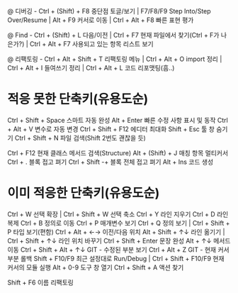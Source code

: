 @ 디버깅 - Ctrl + (Shift) + F8  중단점 토글/보기  |  F7/F8/F9  Step Into/Step Over/Resume  |  Alt + F9  커서로 이동  |  Ctrl + Alt + F8  빠른 표현 평가

@ Find - Ctrl + (Shift) + L  다음/이전  |  Ctrl + F7  현재 파일에서 찾기(Ctrl + F가 나은가?)  |  Ctrl + Alt + F7  사용되고 있는 항목 리스트 보기

@ 리팩토링 - Ctrl + Alt + Shift + T  리팩토링 메뉴  |  Ctrl + Alt + O    import 정리  |  Ctrl + Alt + I    들여쓰기 정리  |  Ctrl + Alt + L    코드 리포맷팅(흠..)

# 적응 못한 단축키(유용도순)

Ctrl + Shift + Space    스마트 자동 완성
Alt + Enter    빠른 수정 사항 표시 및 동작
Ctrl + Alt + V    변수로 자동 변경
Ctrl + Shift + F12    에디터 최대화
Shift + Esc    툴 창 숨기기
Ctrl + Shift + N    파일 검색(Shift 2번도 괜찮을 듯)

Ctrl + F12    현재 클래스 메서드 검색(Structure)
Alt + (Shift) + J    매칭 항목 멀티커서
Ctrl + .    블록 접고 펴기
Ctrl + Shift -+    블록 전체 접고 펴기
Alt + Ins    코드 생성

# 이미 적응한 단축키(유용도순)

Ctrl + W    선택 확장  |  Ctrl + Shift + W    선택 축소
Ctrl + Y    라인 지우기
Ctrl + D    라인 복제
Ctrl + B    정의로 이동
Ctrl + P    매개변수 보기
Ctrl + Q    정의 보기  |  Ctrl + Shift + P    타입 보기(편함)
Ctrl + Alt + ←→    이전/다음 위치
Alt + Shift + ↑↓    라인 옮기기  |  Ctrl + Shift + ↑↓   라인 위치 바꾸기
Ctrl + Shift + Enter    문장 완성
Alt + ↑↓    메서드 이동
Ctrl + Shift + Alt + ↑↓    GIT - 수정된 부분 보기
Ctrl + Alt + Z    GIT - 현재 커서 부분 롤백
Shift + F10/F9    최근 설정대로 Run/Debug  |  Ctrl + Shift + F10/F9    현재 커서의 모듈 실행
Alt + 0-9    도구 창 열기
Ctrl + Shift + A    액션 찾기

Shift + F6    이름 리팩토링